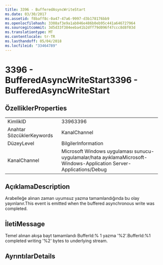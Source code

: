 ```yaml
---
title: 3396 - BufferedAsyncWriteStart
ms.date: 03/30/2017
ms.assetid: f8baff8c-0a47-47a6-9997-d3b178176bb9
ms.openlocfilehash: 3308af3e9a1ab046e486b0eb95c441a646727964
ms.sourcegitcommit: 3d5d33f384eeba41b2dff79d096f47ccc8d8f03d
ms.translationtype: MT
ms.contentlocale: tr-TR
ms.lasthandoff: 05/04/2018
ms.locfileid: "33464789"
---
```

# <a name="3396---bufferedasyncwritestart"></a><span data-ttu-id="17ca6-102">3396 - BufferedAsyncWriteStart</span><span class="sxs-lookup"><span data-stu-id="17ca6-102">3396 - BufferedAsyncWriteStart</span></span>
## <a name="properties"></a><span data-ttu-id="17ca6-103">Özellikler</span><span class="sxs-lookup"><span data-stu-id="17ca6-103">Properties</span></span>  
  
|||  
|-|-|  
|<span data-ttu-id="17ca6-104">Kimlik</span><span class="sxs-lookup"><span data-stu-id="17ca6-104">ID</span></span>|<span data-ttu-id="17ca6-105">3396</span><span class="sxs-lookup"><span data-stu-id="17ca6-105">3396</span></span>|  
|<span data-ttu-id="17ca6-106">Anahtar Sözcükler</span><span class="sxs-lookup"><span data-stu-id="17ca6-106">Keywords</span></span>|<span data-ttu-id="17ca6-107">Kanal</span><span class="sxs-lookup"><span data-stu-id="17ca6-107">Channel</span></span>|  
|<span data-ttu-id="17ca6-108">Düzey</span><span class="sxs-lookup"><span data-stu-id="17ca6-108">Level</span></span>|<span data-ttu-id="17ca6-109">Bilgiler</span><span class="sxs-lookup"><span data-stu-id="17ca6-109">Information</span></span>|  
|<span data-ttu-id="17ca6-110">Kanal</span><span class="sxs-lookup"><span data-stu-id="17ca6-110">Channel</span></span>|<span data-ttu-id="17ca6-111">Microsoft Windows uygulaması sunucu-uygulamalar/hata ayıklama</span><span class="sxs-lookup"><span data-stu-id="17ca6-111">Microsoft-Windows-Application Server-Applications/Debug</span></span>|  
  
## <a name="description"></a><span data-ttu-id="17ca6-112">Açıklama</span><span class="sxs-lookup"><span data-stu-id="17ca6-112">Description</span></span>  
 <span data-ttu-id="17ca6-113">Arabelleğe alınan zaman uyumsuz yazma tamamlandığında bu olay yayınlanır.</span><span class="sxs-lookup"><span data-stu-id="17ca6-113">This event is emitted when the buffered asynchronous write was completed.</span></span>  
  
## <a name="message"></a><span data-ttu-id="17ca6-114">İleti</span><span class="sxs-lookup"><span data-stu-id="17ca6-114">Message</span></span>  
 <span data-ttu-id="17ca6-115">Temel alınan akışa bayt tamamlandı BufferId:% 1 yazma '%2'.</span><span class="sxs-lookup"><span data-stu-id="17ca6-115">BufferId:%1 completed writing '%2' bytes to underlying stream.</span></span>  
  
## <a name="details"></a><span data-ttu-id="17ca6-116">Ayrıntılar</span><span class="sxs-lookup"><span data-stu-id="17ca6-116">Details</span></span>
